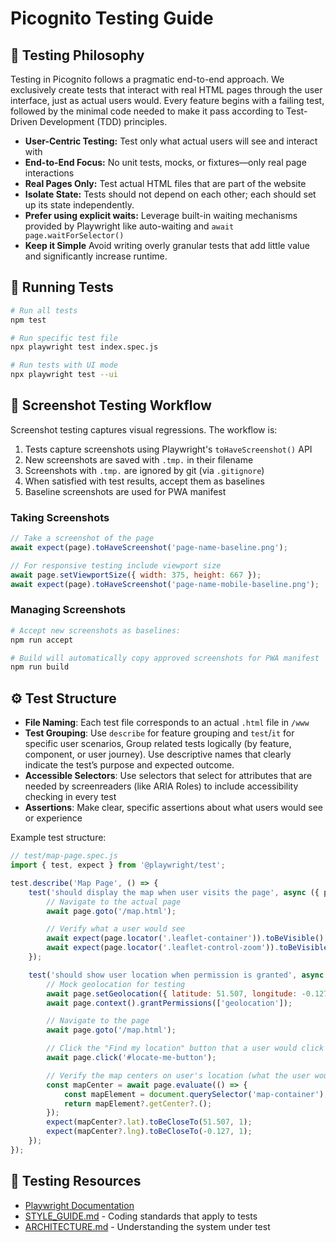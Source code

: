 # Picognito Testing Guide

## 🚦 Testing Philosophy

Testing in Picognito follows a pragmatic end-to-end approach. We exclusively create tests that interact with real HTML pages through the user interface, just as actual users would. Every feature begins with a failing test, followed by the minimal code needed to make it pass according to Test-Driven Development (TDD) principles.

- **User-Centric Testing:** Test only what actual users will see and interact with
- **End-to-End Focus:** No unit tests, mocks, or fixtures—only real page interactions
- **Real Pages Only:** Test actual HTML files that are part of the website
- **Isolate State:** Tests should not depend on each other; each should set up its state independently.
- **Prefer using explicit waits:** Leverage built-in waiting mechanisms provided by Playwright like auto-waiting and `await page.waitForSelector()`
- **Keep it Simple** Avoid writing overly granular tests that add little value and significantly increase runtime.


## 🧪 Running Tests

```bash
# Run all tests
npm test

# Run specific test file
npx playwright test index.spec.js

# Run tests with UI mode
npx playwright test --ui
```

## 📸 Screenshot Testing Workflow

Screenshot testing captures visual regressions. The workflow is:

1. Tests capture screenshots using Playwright's `toHaveScreenshot()` API
2. New screenshots are saved with `.tmp.` in their filename
3. Screenshots with `.tmp.` are ignored by git (via `.gitignore`)
4. When satisfied with test results, accept them as baselines
5. Baseline screenshots are used for PWA manifest

### Taking Screenshots

```js
// Take a screenshot of the page
await expect(page).toHaveScreenshot('page-name-baseline.png');

// For responsive testing include viewport size
await page.setViewportSize({ width: 375, height: 667 });
await expect(page).toHaveScreenshot('page-name-mobile-baseline.png');
```

### Managing Screenshots

```bash
# Accept new screenshots as baselines:
npm run accept

# Build will automatically copy approved screenshots for PWA manifest
npm run build
```

## ⚙️ Test Structure

- **File Naming**: Each test file corresponds to an actual `.html` file in `/www`
- **Test Grouping**: Use `describe` for feature grouping and `test`/`it` for specific user scenarios, Group related tests logically (by feature, component, or user journey). Use descriptive names that clearly indicate the test’s purpose and expected outcome.
- **Accessible Selectors**: Use selectors that select for attributes that are needed by screenreaders (like ARIA Roles) to include accessibility checking in every test
- **Assertions**: Make clear, specific assertions about what users would see or experience

Example test structure:

```js
// test/map-page.spec.js
import { test, expect } from '@playwright/test';

test.describe('Map Page', () => {
	test('should display the map when user visits the page', async ({ page }) => {
		// Navigate to the actual page
		await page.goto('/map.html');

		// Verify what a user would see
		await expect(page.locator('.leaflet-container')).toBeVisible();
		await expect(page.locator('.leaflet-control-zoom')).toBeVisible();
	});

	test('should show user location when permission is granted', async ({ page }) => {
		// Mock geolocation for testing
		await page.setGeolocation({ latitude: 51.507, longitude: -0.127 });
		await page.context().grantPermissions(['geolocation']);

		// Navigate to the page
		await page.goto('/map.html');

		// Click the "Find my location" button that a user would click
		await page.click('#locate-me-button');

		// Verify the map centers on user's location (what the user would see)
		const mapCenter = await page.evaluate(() => {
			const mapElement = document.querySelector('map-container');
			return mapElement?.getCenter?.();
		});
		expect(mapCenter?.lat).toBeCloseTo(51.507, 1);
		expect(mapCenter?.lng).toBeCloseTo(-0.127, 1);
	});
});
```

## 🧰 Testing Resources

- [Playwright Documentation](https://playwright.dev/docs/intro)
- [STYLE_GUIDE.md](STYLE_GUIDE.md) - Coding standards that apply to tests
- [ARCHITECTURE.md](ARCHITECTURE.md) - Understanding the system under test
